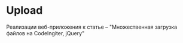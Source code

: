 Upload
======

Реализации веб-приложения к статье – "Множественная загрузка файлов на CodeIngiter, jQuery"